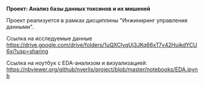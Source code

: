 **Проект: Анализ базы данных токсинов и их мишеней**

Проект реализуется в рамках дисциплины "Инжиниринг управления данными".


Ссылка на исследуемые данные https://drive.google.com/drive/folders/1uQXClyqUj3JKq66xT7y42HuikdYCU6xi?usp=sharing 

Ссылка на ноутбук с EDA-анализом и визуализацией: https://nbviewer.org/github/nverlis/project/blob/master/notebooks/EDA.ipynb